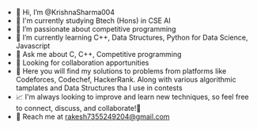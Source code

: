 * 👋 Hi, I’m @KrishnaSharma004
* 🔭 I'm currently studying Btech (Hons) in CSE AI
* 🚀 I’m passionate about competitive programming
* 🌱 I’m currently learning C++, Data Structures, Python for Data Science, Javascript
* 💬 Ask me about C, C++, Competitive programming
* 💞 Looking for collaboration apportunities
* 🔎 Here you will find my solutions to problems from platforms like Codeforces, Codechef, HackerRank. Along with various algorithmic tamplates and Data Structures tha I use in contests
* 📈 I'm always looking to improve and learn new techniques, so feel free to connect, discuss, and collaborate!🚀 
* 🧰 Reach me at rakesh7355249204@gmail.com


<!---
KrishnaSharma004/KrishnaSharma004 is a ✨ special ✨ repository because its `README.md` (this file) appears on your GitHub profile.
You can click the Preview link to take a look at your changes.
--->
